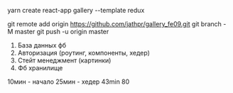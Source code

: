 yarn create react-app gallery --template redux

git remote add origin https://github.com/jathpr/gallery_fe09.git
git branch -M master
git push -u origin master

1. База данных фб
2. Авторизация (роутинг, компоненты, хедер)
3. Стейт менеджмент (картинки)
4. Фб хранилище

10мин - начало
25мин - хедер
43min
80
